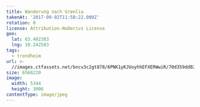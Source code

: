 ```yaml
---
title: Wanderung nach Grønlia
takenAt: '2017-09-02T11:58:22.000Z'
rotation: 0
license: Attribution-NoDerivs License
geo:
  lat: 63.402383
  lng: 10.242583
tags:
  - trondheim
url: >-
  //images.ctfassets.net/bncv3c2gt878/6PNK1yKJUoyhhEFXERWwiR/70d359dd02db7d2a486db17fe5e02ad2/wanderung-nach-grnlia_36170337634_o
size: 6568220
image:
  width: 5344
  height: 3006
contentType: image/jpeg
---
```


